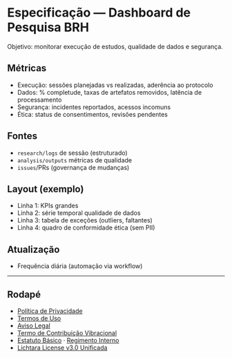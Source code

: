 # Especificação — Dashboard de Pesquisa BRH

Objetivo: monitorar execução de estudos, qualidade de dados e segurança.

## Métricas
- Execução: sessões planejadas vs realizadas, aderência ao protocolo
- Dados: % completude, taxas de artefatos removidos, latência de processamento
- Segurança: incidentes reportados, acessos incomuns
- Ética: status de consentimentos, revisões pendentes

## Fontes
- `research/logs` de sessão (estruturado)
- `analysis/outputs` métricas de qualidade
- `issues`/PRs (governança de mudanças)

## Layout (exemplo)
- Linha 1: KPIs grandes
- Linha 2: série temporal qualidade de dados
- Linha 3: tabela de exceções (outliers, faltantes)
- Linha 4: quadro de conformidade ética (sem PII)

## Atualização
- Frequência diária (automação via workflow)

---

## Rodapé
- [Política de Privacidade](../privacy-policy.md)
- [Termos de Uso](../terms-of-use.md)
- [Aviso Legal](../legal-disclaimer.md)
- [Termo de Contribuição Vibracional](../term-contribuicao-vibracional.md)
- [Estatuto Básico](../estatuto-basico.md) · [Regimento Interno](../regimento-interno.md)
- [Lichtara License v3.0 Unificada](../../LICENSE)

